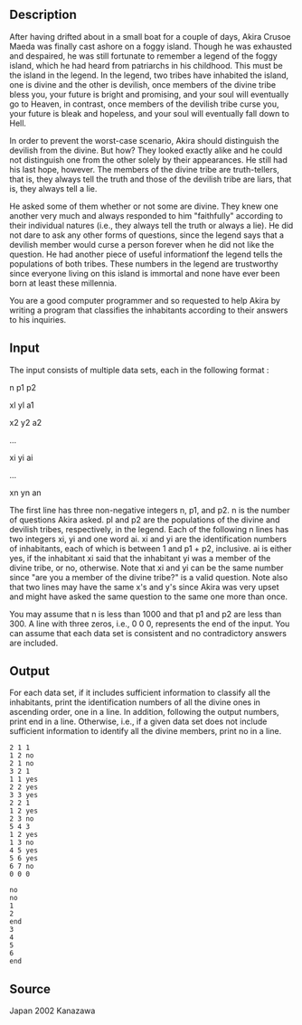 <h2>Description</h2><p>After having drifted about in a small boat for a couple of days, Akira Crusoe Maeda was finally cast ashore on a foggy island. Though he was exhausted and despaired, he was still fortunate to remember a legend of the foggy island, which he had heard from patriarchs in his childhood. This must be the island in the legend. In the legend, two tribes have inhabited the island, one is divine and the other is devilish, once members of the divine tribe bless you, your future is bright and promising, and your soul will eventually go to Heaven, in contrast, once members of the devilish tribe curse you, your future is bleak and hopeless, and your soul will eventually fall down to Hell.</p><p>In order to prevent the worst-case scenario, Akira should distinguish the devilish from the divine. But how? They looked exactly alike and he could not distinguish one from the other solely by their appearances. He still had his last hope, however. The members of the divine tribe are truth-tellers, that is, they always tell the truth and those of the devilish tribe are liars, that is, they always tell a lie.</p><p>He asked some of them whether or not some are divine. They knew one another very much and always responded to him "faithfully" according to their individual natures (i.e., they always tell the truth or always a lie). He did not dare to ask any other forms of questions, since the legend says that a devilish member would curse a person forever when he did not like the question. He had another piece of useful informationf the legend tells the populations of both tribes. These numbers in the legend are trustworthy since everyone living on this island is immortal and none have ever been born at least these millennia.</p><p>You are a good computer programmer and so requested to help Akira by writing a program that classifies the inhabitants according to their answers to his inquiries.</p><h2>Input</h2><p>The input consists of multiple data sets, each in the following format :</p><p>n p1 p2</p><p>xl yl a1</p><p>x2 y2 a2</p><p>...</p><p>xi yi ai</p><p>...</p><p>xn yn an</p><p>The first line has three non-negative integers n, p1, and p2. n is the number of questions Akira asked. pl and p2 are the populations of the divine and devilish tribes, respectively, in the legend. Each of the following n lines has two integers xi, yi and one word ai. xi and yi are the identification numbers of inhabitants, each of which is between 1 and p1 + p2, inclusive. ai is either yes, if the inhabitant xi said that the inhabitant yi was a member of the divine tribe, or no, otherwise. Note that xi and yi can be the same number since "are you a member of the divine tribe?" is a valid question. Note also that two lines may have the same x's and y's since Akira was very upset and might have asked the same question to the same one more than once.</p><p>You may assume that n is less than 1000 and that p1 and p2 are less than 300. A line with three zeros, i.e., 0 0 0, represents the end of the input. You can assume that each data set is consistent and no contradictory answers are included.</p><h2>Output</h2><p>For each data set, if it includes sufficient information to classify all the inhabitants, print the identification numbers of all the divine ones in ascending order, one in a line. In addition, following the output numbers, print end in a line. Otherwise, i.e., if a given data set does not include sufficient information to identify all the divine members, print no in a line.</p>

<pre><code class="language-input1">2 1 1
1 2 no
2 1 no
3 2 1
1 1 yes
2 2 yes
3 3 yes
2 2 1
1 2 yes
2 3 no
5 4 3
1 2 yes
1 3 no
4 5 yes
5 6 yes
6 7 no
0 0 0</code></pre>

<pre><code class="language-output1">no
no
1
2
end
3
4
5
6
end</code></pre>

<h2>Source</h2><p>Japan 2002 Kanazawa</p>
